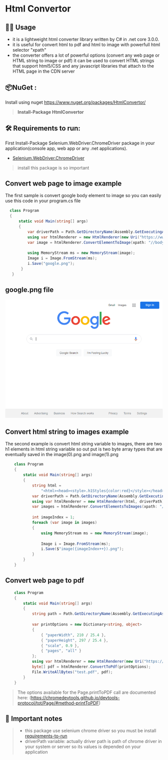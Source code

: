 # Html Convertor
## 👩‍🏫 Usage
- it is a lightweight html converter library written by C# in .net core 3.0.0.
- it is useful for convert html to pdf and html to image with powerfull html selector "xpath"
- the converter offers a lot of powerful options (convert any web page or HTML string to image or pdf) it can be used to convert HTML strings that support html5/CSS and any javascript libraries that attach to the HTML page in the CDN server

## 📦NuGet :
Install using nuget https://www.nuget.org/packages/HtmlConvertor/
>**Install-Package HtmlConvertor**

## 🛠 Requirements to run:
First Install-Package Selenium.WebDriver.ChromeDriver package in your application(console app, web app or any .net applications).
* [Selenium.WebDriver.ChromeDriver](https://www.nuget.org/packages/Selenium.WebDriver.ChromeDriver)
> install this package is so important
> 
## Convert web page to image example
The first sample is convert google body element to image so you can easily use this code in your program.cs file
```csharp
  class Program
  {
      static void Main(string[] args)
      {
          var driverPath = Path.GetDirectoryName(Assembly.GetExecutingAssembly().Location);
          using var htmlRenderer = new HtmlRenderer(new Uri("https://www.google.com/"), driverPath);
          var image = htmlRenderer.ConvertElementToImage(xpath: "//body");

          using MemoryStream ms = new MemoryStream(image);
          Image i = Image.FromStream(ms);
          i.Save("google.png");
       }
   }
```

## google.png file
[![google image](https://github.com/pejmansahebi/CommonHtmlConverter.Net/blob/master/HtmlConvertor.Common/assets/images/google.png)](https://github.com/pejmansahebi/CommonHtmlConverter.Net/edit/master/README.md)

## Convert html string to images example
The second example is convert html string variable to images, there are two h1 elements in html string variable so out put is two byte array types that are eventually saved in the image(0).png and image(1).png
```csharp
    class Program
    {
        static void Main(string[] args)
        {
            string html =
                "<html><head><style>.h1Styles{color:red}</style></head><body><h1 class='h1Styles'>common html convertor</h1><h1 class='h1Styles'>pejman sahebi</h1></body></html>";
            var driverPath = Path.GetDirectoryName(Assembly.GetExecutingAssembly().Location);
            using var htmlRenderer = new HtmlRenderer(html, driverPath);
            var images = htmlRenderer.ConvertElementsToImages(xpath: "//h1");

            int imageIndex = 1;
            foreach (var image in images)
            {
                using MemoryStream ms = new MemoryStream(image);

                Image i = Image.FromStream(ms);
                i.Save($"image({imageIndex++}).png");
            }
        }
    }
```

## Convert web page to pdf
```csharp
    class Program
    {
        static void Main(string[] args)
        {
            string path = Path.GetDirectoryName(Assembly.GetExecutingAssembly().Location);

            var printOptions = new Dictionary<string, object>
            {
                { "paperWidth", 210 / 25.4 },
                { "paperHeight", 297 / 25.4 },
                { "scale", 0.9 },
                { "pages", "all" }
            };
            using var htmlRenderer = new HtmlRenderer(new Uri("https://en.wikipedia.org/wiki/Freedom"), path);
            byte[] pdf = htmlRenderer.ConvertToPdf(printOptions);
            File.WriteAllBytes("test.pdf", pdf);
        }
    }
```
> The options available for the Page.printToPDF call are documented here: (https://chromedevtools.github.io/devtools-protocol/tot/Page/#method-printToPDF)

## 📝 Important notes
>- this package use selenium chrome driver so you must be install [requirements-to-run](https://github.com/pejmansahebi/CommonHtmlConverter.Net#-requirements-to-run)
>- driverPath variable: actually driver path is path of chrome driver in your system or server so its values is depended on your application
